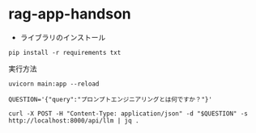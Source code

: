 # rag-app-handson

- ライブラリのインストール

```
pip install -r requirements txt
```

実行方法

```
uvicorn main:app --reload
```

```
QUESTION='{"query":"プロンプトエンジニアリングとは何ですか？"}'

curl -X POST -H "Content-Type: application/json" -d "$QUESTION" -s http://localhost:8000/api/llm | jq .
```
